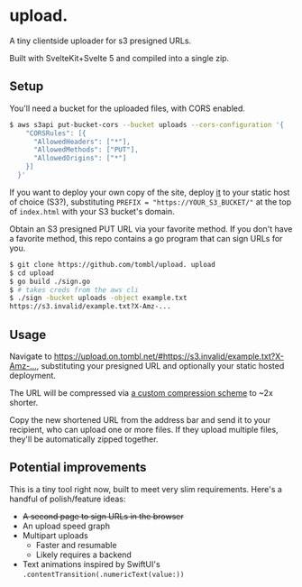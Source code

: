 # upload.

A tiny clientside uploader for s3 presigned URLs.

Built with SvelteKit+Svelte 5 and compiled into a single zip.

## Setup

You'll need a bucket for the uploaded files, with CORS enabled.

```sh
$ aws s3api put-bucket-cors --bucket uploads --cors-configuration '{
    "CORSRules": [{
      "AllowedHeaders": ["*"],
      "AllowedMethods": ["PUT"],
      "AllowedOrigins": ["*"]
    }]
  }'
```

If you want to deploy your own copy of the site, deploy
[it](https://nightly.link/tombl/upload./workflows/build/main/site.zip) to your
static host of choice (S3?), substituting `PREFIX = "https://YOUR_S3_BUCKET/"`
at the top of `index.html` with your S3 bucket's domain.

Obtain an S3 presigned PUT URL via your favorite method. If you don't have a
favorite method, this repo contains a go program that can sign URLs for you.

```sh
$ git clone https://github.com/tombl/upload. upload
$ cd upload
$ go build ./sign.go
$ # takes creds from the aws cli
$ ./sign -bucket uploads -object example.txt
https://s3.invalid/example.txt?X-Amz-...
```

## Usage

Navigate to
<https://upload.on.tombl.net/#https://s3.invalid/example.txt?X-Amz-...>,
substituting your presigned URL and optionally your static hosted deployment.

The URL will be compressed via
[a custom compression scheme](https://github.com/tombl/upload./blob/main/src/qpack.ts)
to ~2x shorter.

Copy the new shortened URL from the address bar and send it to your recipient,
who can upload one or more files. If they upload multiple files, they'll be
automatically zipped together.

## Potential improvements

This is a tiny tool right now, built to meet very slim requirements. Here's a
handful of polish/feature ideas:

- ~~A second page to sign URLs in the browser~~
- An upload speed graph
- Multipart uploads
  - Faster and resumable
  - Likely requires a backend
- Text animations inspired by SwiftUI's
  `.contentTransition(.numericText(value:))`
